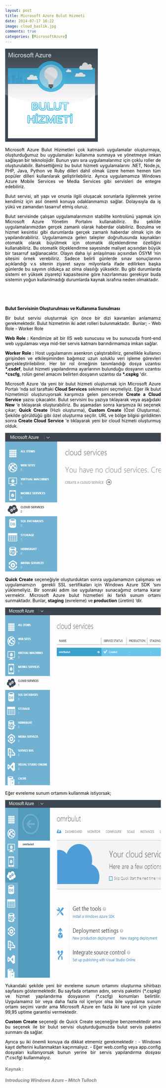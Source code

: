 ```yaml
---
layout: post
title: Microsoft Azure Bulut Hizmeti
date: 2014-07-17 16:22
image: cloud_baslik.jpg
comments: true
categories: [MicrosoftAzure]
---
```

<a href="/images/cloud_baslik.jpg"><img class="size-full wp-image-279 aligncenter" src="/images/cloud_baslik.jpg" alt="cloud_baslik" width="300" height="300" /></a>
<p style="text-align:justify;"><span style="color:#000000;">Microsoft Azure Bulut Hizmetleri çok katmanlı uygulamalar oluşturmaya, oluşturduğumuz bu uygulamaları kullanıma sunmaya ve yönetmeye imkan sağlayan bir teknolojidir. Bunun yanı sıra uygulamalarımız için çoklu roller de oluşturulabilir. Bahsettiğimiz bu bulut hizmeti uygulamalarını .NET, Node.js, PHP, Java, Python ve Ruby dilleri dahil olmak üzere hemen hemen tüm popüler dilleri kullanılarak geliştirilebiliriz. Ayrıca uygulamamıza Windows Azure Mobile Services ve Media Services gibi servisleri de entegre edebiliriz.</span></p>
<p style="text-align:justify;"><span style="color:#000000;">Bulut servisi, alt yapı ve onunla ilgili oluşacak sorunlarla ilgilenmek yerine kendimiz için asıl önemli konuya odaklanmamızı sağlar. Dolayısıyla da iş yükü ve zamandan tasarruf etmiş oluruz.</span></p>
<p style="text-align:justify;"><span style="color:#000000;">Bulut servisinde çalışan uygulamalarımızın stabilite kontrolünü yapmak için Microsoft Azure Yönetim Portalını kullanabiliriz. Bu şekilde uygulamalarımızdan gerçek zamanlı olarak haberdar olabiliriz. Bozulma ve hizmet kesintisi gibi durumlarda gerçek zamanlı haberdar olmak için de yapılandırabiliriz. Uygulamamıza gelen talepler doğrultusunda kaynakları otomatik olarak büyütmek için otomatik ölçeklendirme özelliğini kullanabiliriz. Bu otomatik ölçeklendirme sayesinde maliyet açısından büyük bir tasarruf sağlanacaktır. Olayın daha iyi anlaşılması açısından ÖSYM ‘nin sitesini örnek verebiliriz. Sadece belirli günlerde sınav sonuçlarının açıklandığı v.s sitenin ziyaret sayısı milyonlarla ifade edilirken başka günlerde bu sayının oldukça az olma olasılığı yüksektir. Bu gibi durumlarda sistemi en yüksek ziyaretçi kapasitesine göre hazırlanması gerekiyor buda sistemin yoğun kullanılmadığı durumlarda kaynak israfına neden olmaktadır.</span></p>
&nbsp;

&nbsp;

<span style="color:#000000;"><strong>Bulut Servisinin Oluşturulması ve Kullanıma Sunulması</strong></span>
<p style="text-align:justify;"><span style="color:#000000;">Bir bulut servisi oluşturmak için önce bir dizi kavramları anlamamız gerekmektedir. Bulut hizmetinin iki adet rolleri bulunmaktadır.  Bunlar;</span>
<span style="color:#000000;">- Web Role</span>
<span style="color:#000000;">- Worker Role</span></p>
<p style="text-align:justify;"><span style="color:#000000;"><strong>Web Role :</strong> Kendimize ait bir IIS web sunucusu ve bu sunucuda front-end web uygulaması veya mid-tier servis katmanı barındırmamıza imkan sağlar.</span></p>
<p style="text-align:justify;"><span style="color:#000000;"><strong>Worker Role :</strong> Host uygulamarını asenkron çalıştırabiliriz, genellikle kullanıcı girişinden ve etkileşiminden bağımsız uzun soluklu veri işleme görevleri gerçekleştirilebilinir.</span>
<span style="color:#000000;">Her bir rol örneğinin tanımlandığı dosya uzantısı <strong>*.csdef</strong>, bulut hizmeti yapılandırma ayarlarının bulunduğu dosyanın uzantısı <strong>*cscfg</strong>, rolün genel amacını belirten dosyanın uzantısı da <strong>*.cspkg</strong> 'dir.</span></p>
<p style="text-align:justify;"><span style="color:#000000;">Microsoft Azure ‘da yeni bir bulut hizmeti oluşturmak için Microsoft Azure Portalı ‘nda sol taraftaki <strong>Cloud Services</strong> sekmesini seçmeliyiz. Eğer ilk bulut hizmetimizi oluşturuyorsak karşımıza gelen pencerede <strong>Create a Cloud Service</strong> yazısı çıkacaktır. Bulut servisini bu yazıya tıklayarak veya aşağıdaki<strong> New</strong> ‘e tıklayarak oluşturabiliriz. Bu aşamadan sonra karşımıza iki seçenek çıkar; <strong>Quick Create</strong> (Hızlı oluşturma), <strong>Custom Create</strong> (Özel Oluşturma). Şekilde görüldüğü gibi özel oluşturma seçilir. URL ve bölge bilgisi girildikten sonra <strong>Create Cloud Service</strong> 'e tıklayarak yeni bir cloud hizmeti oluşturmuş olduk. </span></p>
<a href="/images/cloud1.gif"><img class="alignnone size-full wp-image-280" src="/images/cloud1.gif" alt="cloud1" width="536" height="447" /></a>
<p style="text-align:justify;"><span style="color:#000000;"><strong>Quick Create</strong> seçeneğiyle oluşturduktan sonra uygulamamızın çalışması ve uygulamamızın  gerekli SSL sertifikaları için Windows Azure SDK ‘sını yüklemeliyiz. Bir sonraki adım ise uygulamayı sunacağımız ortama karar vermektir. Microsoft Azure bulut hizmetleri iki farklı sunum ortamı sunmaktadır. Bunlar, <strong>staging</strong> (evreleme) ve<strong> production</strong> (üretim) ‘dir.</span></p>
<a href="/images/cloud2.gif"><img class="alignnone size-full wp-image-281" src="/images/cloud2.gif" alt="cloud2" width="616" height="573" /></a>

<span style="color:#000000;">Eğer evreleme sunum ortamını kullanmak istiyorsak; </span>

<a href="/images/cloud3.gif"><img class="alignnone size-full wp-image-282" src="/images/cloud3.gif" alt="cloud3" width="616" height="573" /></a>
<p style="text-align:justify;"><span style="color:#000000;">Yukarıdaki şekilde yeni bir evreleme sunum ortamını oluşturma sihirbazı sayfasını göstermektedir. Bu sayfada ortamın adını, servis paketini (*.cspkg) ve hizmet yapılandırma dosyasının (*.cscfg) konumları belirtilir. Uygulamamız bir veya daha fazla rol içeriyor olsa bile uygulama sunum ortamı seçimi vardır ama Microsoft Azure en fazla iki tane rol için yüzde 99,95 uptime garantisi vermektedir. </span></p>
<p style="text-align:justify;"><span style="color:#000000;"><strong>Custom Create</strong> seçeneği de Quick Create seçeneğine benzemektedir ama bu seçenek ile bir bulut servisi oluşturduğumuzda bulut servis paketini sunmanı da sağlar. </span></p>
<p style="text-align:justify;"><span style="color:#000000;">Ayrıca şu iki önemli konuya da dikkat etmemiz gerekmektedir :</span>
<span style="color:#000000;">- Windows kayıt defterini kullanmaktan kaçınmalıyız.</span>
<span style="color:#000000;">- Eğer web.config veya app.config dosyaları kullanıyorsak bunun yerine bir servis yapılandırma dosyası (*.cscfg) kullanmalıyız.</span></p>

<h4 style="text-align:justify;"><span style="color:#808080;">Kaynak : </span></h4>
<h5 style="color:#9a9797;"><span style="color:#808080;">Introducing Windows Azure – Mitch Tulloch</span></h5>
&nbsp;
